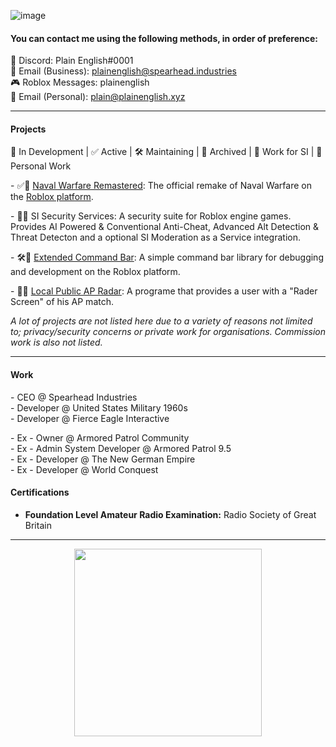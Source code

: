 ![image](https://user-images.githubusercontent.com/20248750/219109351-f4a25bb4-ba15-4f5a-a678-4b52e6b5e96b.png)

#### You can contact me using the following methods, in order of preference:
💬 Discord: Plain English#0001\
📧 Email (Business): plainenglish@spearhead.industries\
🎮 Roblox Messages: plainenglish\
📧 Email (Personal): plain@plainenglish.xyz

<hr/>

#### Projects
🚧 In Development | ✅ Active | 🛠 Maintaining | 💾 Archived | 🏢 Work for SI | 🧑 Personal Work

\- ✅🏢 [Naval Warfare Remastered](https://www.roblox.com/groups/6463427/Naval-Warfare-Remastered#!/about): The official remake of Naval Warfare on the [Roblox platform](https://corp.roblox.com/).

\- 🚧🏢 SI Security Services: A security suite for Roblox engine games. Provides AI Powered & Conventional Anti-Cheat, Advanced Alt Detection & Threat Detecton and a optional SI Moderation as a Service integration.

\- 🛠🧑 [Extended Command Bar](https://github.com/plainenglishh/Extended-Command-Bar): A simple command bar library for debugging and development on the Roblox platform.

\- 💾🧑 [Local Public AP Radar](https://github.com/plainenglishh/Local-Public-Armored-Patrol-Radar): A programe that provides a user with a "Rader Screen" of his AP match.

*A lot of projects are not listed here due to a variety of reasons not limited to; privacy/security concerns or private work for organisations. Commission work is also not listed.*

<hr/>

#### Work
\- CEO @ Spearhead Industries\
\- Developer @ United States Military 1960s\
\- Developer @ Fierce Eagle Interactive

\- Ex - Owner @ Armored Patrol Community\
\- Ex - Admin System Developer @ Armored Patrol 9.5\
\- Ex - Developer @ The New German Empire\
\- Ex - Developer @ World Conquest

#### Certifications

- **Foundation Level Amateur Radio Examination:** Radio Society of Great Britain

<hr/>

<p align="center">
  <img width="300" src="https://cdn.discordapp.com/attachments/1064284637632933890/1075470980174057523/Logo_Primary_Drab_Blue_Text.png">
</p>
